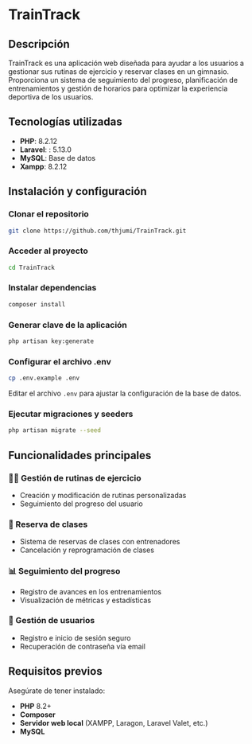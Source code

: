 # TrainTrack

## Descripción
TrainTrack es una aplicación web diseñada para ayudar a los usuarios a gestionar sus rutinas de ejercicio y reservar clases en un gimnasio. Proporciona un sistema de seguimiento del progreso, planificación de entrenamientos y gestión de horarios para optimizar la experiencia deportiva de los usuarios.

## Tecnologías utilizadas
- **PHP**: 8.2.12
- **Laravel**: : 5.13.0
- **MySQL**: Base de datos
- **Xampp**:  8.2.12

## Instalación y configuración
### Clonar el repositorio
```bash
git clone https://github.com/thjumi/TrainTrack.git
```

### Acceder al proyecto
```bash
cd TrainTrack
```

### Instalar dependencias
```bash
composer install
```

### Generar clave de la aplicación
```bash
php artisan key:generate
```

### Configurar el archivo .env
```bash
cp .env.example .env
```
Editar el archivo `.env` para ajustar la configuración de la base de datos.

### Ejecutar migraciones y seeders
```bash
php artisan migrate --seed
```

## Funcionalidades principales
### 🏋️‍♂️ Gestión de rutinas de ejercicio
- Creación y modificación de rutinas personalizadas
- Seguimiento del progreso del usuario

### 📅 Reserva de clases
- Sistema de reservas de clases con entrenadores
- Cancelación y reprogramación de clases

### 📊 Seguimiento del progreso
- Registro de avances en los entrenamientos
- Visualización de métricas y estadísticas

### 👤 Gestión de usuarios
- Registro e inicio de sesión seguro
- Recuperación de contraseña vía email

## Requisitos previos
Asegúrate de tener instalado:
- **PHP** 8.2+
- **Composer**
- **Servidor web local** (XAMPP, Laragon, Laravel Valet, etc.)
- **MySQL**
